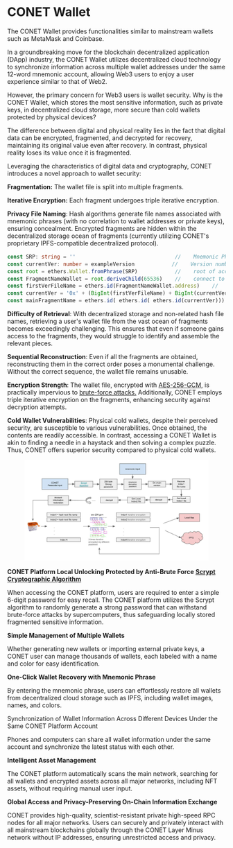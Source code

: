 # CONET Wallet

The CONET Wallet provides functionalities similar to mainstream wallets such as MetaMask and Coinbase.

In a groundbreaking move for the blockchain decentralized application (DApp) industry, the CONET Wallet utilizes decentralized cloud technology to synchronize information across multiple wallet addresses under the same 12-word mnemonic account, allowing Web3 users to enjoy a user experience similar to that of Web2.

However, the primary concern for Web3 users is wallet security. Why is the CONET Wallet, which stores the most sensitive information, such as private keys, in decentralized cloud storage, more secure than cold wallets protected by physical devices?

The difference between digital and physical reality lies in the fact that digital data can be encrypted, fragmented, and decrypted for recovery, maintaining its original value even after recovery. In contrast, physical reality loses its value once it is fragmented.

Leveraging the characteristics of digital data and cryptography, CONET introduces a novel approach to wallet security:

**Fragmentation:** The wallet file is split into multiple fragments.&#x20;

**Iterative Encryption:** Each fragment undergoes triple iterative encryption.&#x20;

**Privacy File Naming**: Hash algorithms generate file names associated with mnemonic phrases (with no correlation to wallet addresses or private keys), ensuring concealment. Encrypted fragments are hidden within the decentralized storage ocean of fragments (currently utilizing CONET's proprietary IPFS-compatible decentralized protocol).

```typescript
const SRP: string = ''                                //    Mnemonic Phrase
const currentVer: number = exampleVersion            //    Version number
const root = ethers.Wallet.fromPhrase(SRP)            //    root of account
const FragmentNameWallet = root.deriveChild(65536)    //    connect to no.65536 wallet
const firstVerFileName = ethers.id(FragmentNameWallet.address)    //    hash
const currentVer = '0x' + (BigInt(firstVerFileName) + BigInt(currentVer)).toString(16)
const mainFragmentName = ethers.id( ethers.id( ethers.id(currentVer)))
```

**Difficulty of Retrieval**: With decentralized storage and non-related hash file names, retrieving a user's wallet file from the vast ocean of fragments becomes exceedingly challenging. This ensures that even if someone gains access to the fragments, they would struggle to identify and assemble the relevant pieces.

**Sequential Reconstruction**: Even if all the fragments are obtained, reconstructing them in the correct order poses a monumental challenge. Without the correct sequence, the wallet file remains unusable.

**Encryption Strength**: The wallet file, encrypted with [AES-256-GCM,](https://en.wikipedia.org/wiki/Galois/Counter\_Mode) is practically impervious to [brute-force attacks.](https://www.kiteworks.com/risk-compliance-glossary/aes-256-encryption/) Additionally, CONET employs triple iterative encryption on the fragments, enhancing security against decryption attempts.

**Cold Wallet Vulnerabilities**: Physical cold wallets, despite their perceived security, are susceptible to various vulnerabilities. Once obtained, the contents are readily accessible. In contrast, accessing a CONET Wallet is akin to finding a needle in a haystack and then solving a complex puzzle. Thus, CONET offers superior security compared to physical cold wallets.

<figure><img src="../../.gitbook/assets/image (12).png" alt=""><figcaption></figcaption></figure>

**CONET Platform Local Unlocking Protected by Anti-Brute Force** [**Scrypt Cryptographic Algorithm**](https://en.wikipedia.org/wiki/Scrypt)

When accessing the CONET platform, users are required to enter a simple 6-digit password for easy recall. The CONET platform utilizes the Scrypt algorithm to randomly generate a strong password that can withstand brute-force attacks by supercomputers, thus safeguarding locally stored fragmented sensitive information.

**Simple Management of Multiple Wallets**

Whether generating new wallets or importing external private keys, a CONET user can manage thousands of wallets, each labeled with a name and color for easy identification.

**One-Click Wallet Recovery with Mnemonic Phrase**

By entering the mnemonic phrase, users can effortlessly restore all wallets from decentralized cloud storage such as IPFS, including wallet images, names, and colors.

Synchronization of Wallet Information Across Different Devices Under the Same CONET Platform Account

Phones and computers can share all wallet information under the same account and synchronize the latest status with each other.

**Intelligent Asset Management**

The CONET platform automatically scans the main network, searching for all wallets and encrypted assets across all major networks, including NFT assets, without requiring manual user input.

**Global Access and Privacy-Preserving On-Chain Information Exchange**

CONET provides high-quality, scientist-resistant private high-speed RPC nodes for all major networks. Users can securely and privately interact with all mainstream blockchains globally through the CONET Layer Minus network without IP addresses, ensuring unrestricted access and privacy.
